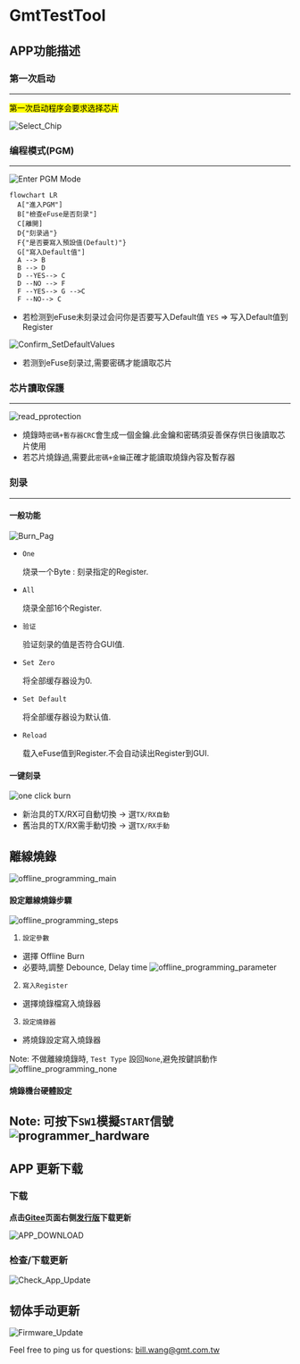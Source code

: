 # GmtTestTool

## APP功能描述

### 第一次启动

---
<mark>第一次启动程序会要求选择芯片</mark>

![Select_Chip](assets/SelectChip.png)

### 编程模式(PGM)

---
![Enter PGM Mode](assets/Enter_PGM.png)

```mermaid
flowchart LR
  A["進入PGM"]
  B["檢查eFuse是否刻录"]
  C[離開]
  D{"刻录過"}
  F{"是否要寫入預設值(Default)"}
  G["寫入Default值"]
  A --> B
  B --> D
  D --YES--> C
  D --NO --> F
  F --YES--> G -->C
  F --NO--> C
```

- 若检测到eFuse未刻录过会问你是否要写入Default值
 `YES` => 写入Default值到Register

![Confirm_SetDefaultValues](assets/Confirm_SetDefaultValues.png)

- 若测到eFuse刻录过,需要密碼才能讀取芯片

### 芯片讀取保護

---

![read_pprotection](assets/read_pprotection.png)

- 燒錄時`密碼+暫存器CRC`會生成一個金鑰.此金鑰和密碼須妥善保存供日後讀取芯片使用
- 若芯片燒錄過,需要此`密碼+金鑰`正確才能讀取燒錄內容及暫存器

### 刻录

---

#### 一般功能

![Burn_Pag](assets/Burn_Page.png)

- `One`

  烧录一个Byte : 刻录指定的Register.

- `All`

  烧录全部16个Register.

- `验证`

  验证刻录的值是否符合GUI值.

- `Set Zero`

  将全部缓存器设为0.

- `Set Default`

  将全部缓存器设为默认值.

- `Reload`

  载入eFuse值到Register.不会自动读出Register到GUI.

#### 一键刻录

![one click burn](assets/one_click_burn.png)
- 新治具的TX/RX可自動切換 -> 選`TX/RX自動`
- 舊治具的TX/RX需手動切換 -> 選`TX/RX手動`

## 離線燒錄
![offline_programming_main](assets/offline_programming_main.png)

#### 設定離線燒錄步驟

![offline_programming_steps](assets/offline_programming_steps.png)

1. `設定參數`
  - 選擇 Offline Burn
  - 必要時,調整 Debounce, Delay time
![offline_programming_parameter](assets/offline_programming_parameter.png)
2. `寫入Register`
  - 選擇燒錄檔寫入燒錄器

3. `設定燒錄器`
  - 將燒錄設定寫入燒錄器

Note: 
不做離線燒錄時, `Test Type` 設回`None`,避免按鍵誤動作
![offline_programming_none](assets/offline_programming_none.png)

#### 燒錄機台硬體設定

Note: 可按下`SW1`模擬`START`信號
![programmer_hardware](assets/programmer_hardware.png)
---

## APP 更新下载

### 下载

**点击[Gitee](https://gitee.com/billwang168/gmt-test-tool)页面右侧[发行版](https://gitee.com/billwang168/gmt-test-tool/releases)下载更新**

![APP_DOWNLOAD](assets/APP_DOWNLOAD.png)

### 检查/下载更新

![Check_App_Update](assets/Check_App_Update.png)

## 韧体手动更新

![Firmware_Update](assets/Firmware_Update.png)

Feel free to ping us for questions:
 [bill.wang@gmt.com.tw](mailto:bill.wang@gmt.com.tw)
